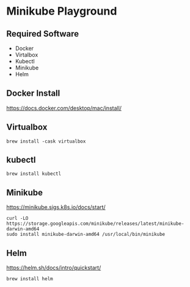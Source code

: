 # Minikube Playground #

## Required Software ##

- Docker
- Virtalbox
- Kubectl
- Minikube
- Helm

## Docker Install ##

https://docs.docker.com/desktop/mac/install/

## Virtualbox ##

```
brew install -cask virtualbox
```

## kubectl ##
```
brew install kubectl
```

## Minikube ##
https://minikube.sigs.k8s.io/docs/start/

```
curl -LO https://storage.googleapis.com/minikube/releases/latest/minikube-darwin-amd64
sudo install minikube-darwin-amd64 /usr/local/bin/minikube
```

## Helm ##
https://helm.sh/docs/intro/quickstart/

```
brew install helm
```
